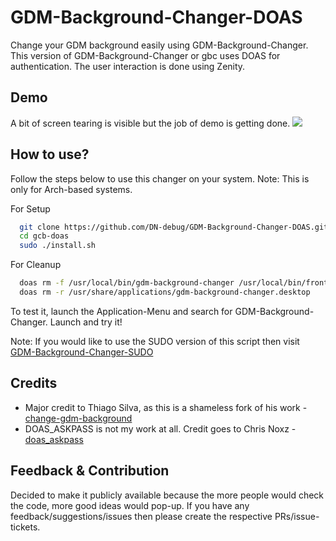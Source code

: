 
# GDM-Background-Changer-DOAS
Change your GDM background easily using GDM-Background-Changer. This version of GDM-Background-Changer or gbc uses DOAS for authentication. The user interaction is done
using Zenity.

## Demo
A bit of screen tearing is visible but the job of demo is getting done.
![](gbc_test.gif)

## How to use?
Follow the steps below to use this changer on your system.
Note: This is only for Arch-based systems.

For Setup
```bash
  git clone https://github.com/DN-debug/GDM-Background-Changer-DOAS.git gcb-doas
  cd gcb-doas
  sudo ./install.sh
```
For Cleanup
```bash
  doas rm -f /usr/local/bin/gdm-background-changer /usr/local/bin/frontend-gbc /usr/local/bin/doas_askpass
  doas rm -r /usr/share/applications/gdm-background-changer.desktop
```
To test it, launch the Application-Menu and search for GDM-Background-Changer.
Launch and try it!

Note: If you would like to use the SUDO version of this script
then visit [GDM-Background-Changer-SUDO](https://github.com/DN-debug/GDM-Background-Changer-SUDO)

## Credits

- Major credit to Thiago Silva, as this is a shameless fork of his work - [change-gdm-background](https://github.com/thiggy01/change-gdm-background)
- DOAS_ASKPASS is not my work at all. Credit goes to Chris Noxz - [doas_askpass](https://noxz.tech/articles/askpass_implementation_for_doas/)



## Feedback & Contribution

Decided to make it publicly available because the more people would check the code, more good ideas would pop-up.
If you have any feedback/suggestions/issues then
please create the respective PRs/issue-tickets. 

